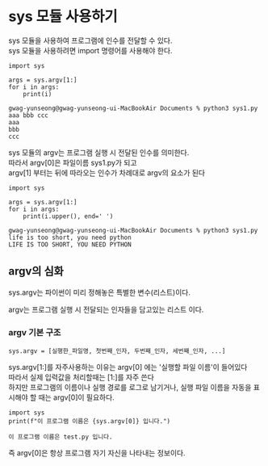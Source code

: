 # sys 모듈 사용하기
sys 모듈을 사용하여 프로그램에 인수를 전달할 수 있다.  
sys 모듈을 사용하려면 import 명령어를 사용해야 한다.  
```
import sys

args = sys.argv[1:]
for i in args:
    print(i)
```
```
gwag-yunseong@gwag-yunseong-ui-MacBookAir Documents % python3 sys1.py aaa bbb ccc
aaa
bbb
ccc
```
sys 모듈의 argv는 프로그램 실행 시 전달된 인수를 의미한다.  
따라서 argv[0]은 파일이름 sys1.py가 되고  
argv[1] 부터는 뒤에 따라오는 인수가 차례대로 argv의 요소가 된다  

```
import sys

args = sys.argv[1:]
for i in args:
    print(i.upper(), end=' ')
```
```
gwag-yunseong@gwag-yunseong-ui-MacBookAir Documents % python3 sys1.py life is too short, you need python
LIFE IS TOO SHORT, YOU NEED PYTHON
```

## argv의 심화

sys.argv는 파이썬이 미리 정해놓은 특별한 변수(리스트)이다.  

argv는 프로그램 실행 시 전달되는 인자들을 담고있는 리스트 이다.

### argv 기본 구조
```
sys.argv = [실행한_파일명, 첫번째_인자, 두번째_인자, 세번째_인자, ...]
```

sys.argv[1:]를 자주사용하는 이유는 argv[0] 에는 '실행할 파일 이름'이 들어있다  
따라서 실제 입력값을 처리할때는 [1:]를 자주 쓴다  
하지만 프로그램의 이름이나 실행 경로를 로그로 남기거나, 실행 파일 이름을 자동을 표시해야 할 때는 argv[0]이 필요하다.
```
import sys
print(f"이 프로그램 이름은 {sys.argv[0]} 입니다.")
```
```
이 프로그램 이름은 test.py 입니다.
```
즉 argv[0]은 항상 프로그램 자기 자신을 나타내는 정보이다.











